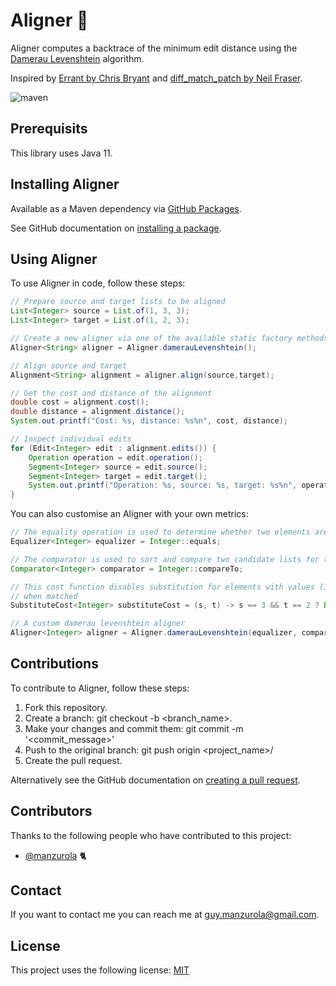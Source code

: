 # Aligner 🤖

Aligner computes a backtrace of the minimum edit distance using the [Damerau Levenshtein](https://en.wikipedia.org/wiki/Damerau%E2%80%93Levenshtein_distance) algorithm.

Inspired by [Errant by Chris Bryant](https://github.com/chrisjbryant/errant/blob/master/errant/alignment.py)
and [diff_match_patch by Neil Fraser](https://github.com/google/diff-match-patch).

![maven](https://github.com/manzurola/aligner/actions/workflows/maven.yml/badge.svg)

## Prerequisits

This library uses Java 11.

## Installing Aligner

Available as a Maven dependency via [GitHub Packages](https://github.com/orgs/LanguageToys/packages?repo_name=aligner).  

See GitHub documentation on [installing a package](https://docs.github.com/en/packages/working-with-a-github-packages-registry/working-with-the-apache-maven-registry#installing-a-package).

## Using Aligner

To use Aligner in code, follow these steps:

```java
// Prepare source and target lists to be aligned
List<Integer> source = List.of(1, 3, 3);
List<Integer> target = List.of(1, 2, 3);

// Create a new aligner via one of the available static factory methods
Aligner<String> aligner = Aligner.damerauLevenshtein();

// Align source and target
Alignment<String> alignment = aligner.align(source,target);

// Get the cost and distance of the alignment
double cost = alignment.cost();
double distance = alignment.distance();
System.out.printf("Cost: %s, distance: %s%n", cost, distance);

// Inspect individual edits
for (Edit<Integer> edit : alignment.edits()) {
    Operation operation = edit.operation();
    Segment<Integer> source = edit.source();
    Segment<Integer> target = edit.target();
    System.out.printf("Operation: %s, source: %s, target: %s%n", operation, source, target);
}
```

You can also customise an Aligner with your own metrics:

```java
// The equality operation is used to determine whether two elements are equal
Equalizer<Integer> equalizer = Integer::equals;

// The comparator is used to sort and compare two candidate lists for transposition
Comparator<Integer> comparator = Integer::compareTo;

// This cost function disables substitution for elements with values (3,2) by returning a Double.MAX_VALUE
// when matched
SubstituteCost<Integer> substituteCost = (s, t) -> s == 3 && t == 2 ? Double.MAX_VALUE : 1.0;

// A custom damerau levenshtein aligner
Aligner<Integer> aligner = Aligner.damerauLevenshtein(equalizer, comparator, substituteCost);
```

## Contributions

To contribute to Aligner, follow these steps:

1. Fork this repository.
2. Create a branch: git checkout -b <branch_name>.
3. Make your changes and commit them: git commit -m '<commit_message>'
4. Push to the original branch: git push origin <project_name>/<location>
5. Create the pull request.

Alternatively see the GitHub documentation on [creating a pull request](https://docs.github.com/en/github/collaborating-with-pull-requests/proposing-changes-to-your-work-with-pull-requests/creating-a-pull-request).

        
## Contributors
        
Thanks to the following people who have contributed to this project:
        
* [@manzurola](https://github.com/manzurola) 🐈        

## Contact

If you want to contact me you can reach me at [guy.manzurola@gmail.com](guy.manzurola@gmail.com).

## License
        
This project uses the following license: [MIT](https://github.com/LanguageToys/aligner/blob/555fd35e842feb8d899d7197a1965ea01bc74c95/LICENSE)
